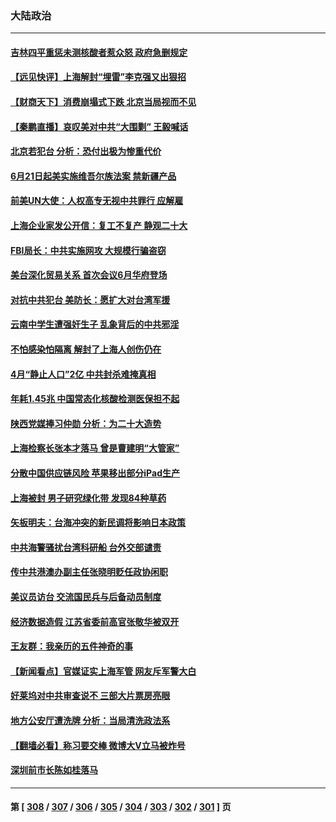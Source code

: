 ### 大陆政治
---
#### [吉林四平重惩未测核酸者惹众怒 政府急删规定](../../pages/ncid277/n13750501.md) 
#### [【远见快评】上海解封“埋雷”李克强又出狠招](../../pages/ncid277/n13750483.md) 
#### [【财商天下】消费崩塌式下跌 北京当局视而不见](../../pages/ncid277/n13750403.md) 
#### [【秦鹏直播】哀叹美对中共“大围剿” 王毅喊话](../../pages/ncid277/n13750478.md) 
#### [北京若犯台 分析：恐付出极为惨重代价](../../pages/ncid277/n13750116.md) 
#### [6月21日起美实施维吾尔族法案 禁新疆产品](../../pages/ncid277/n13750423.md) 
#### [前美UN大使：人权高专无视中共罪行 应解雇](../../pages/ncid277/n13750132.md) 
#### [上海企业家发公开信：复工不复产 静观二十大](../../pages/ncid277/n13750409.md) 
#### [FBI局长：中共实施网攻 大规模行骗盗窃](../../pages/ncid277/n13750396.md) 
#### [美台深化贸易关系 首次会议6月华府登场](../../pages/ncid277/n13750203.md) 
#### [对抗中共犯台 美防长：愿扩大对台湾军援](../../pages/ncid277/n13750304.md) 
#### [云南中学生遭强奸生子 乱象背后的中共邪淫](../../pages/ncid277/n13750214.md) 
#### [不怕感染怕隔离 解封了上海人创伤仍在](../../pages/ncid277/n13750182.md) 
#### [4月“静止人口”2亿 中共封杀难掩真相](../../pages/ncid277/n13750226.md) 
#### [年耗1.45兆 中国常态化核酸检测医保担不起](../../pages/ncid277/n13750242.md) 
#### [陕西党媒捧习仲勋 分析：为二十大造势](../../pages/ncid277/n13749797.md) 
#### [上海检察长张本才落马 曾是曹建明“大管家”](../../pages/ncid277/n13750240.md) 
#### [分散中国供应链风险 苹果移出部分iPad生产](../../pages/ncid277/n13750185.md) 
#### [上海被封 男子研究绿化带 发现84种草药](../../pages/ncid277/n13750071.md) 
#### [矢板明夫：台海冲突的新民调将影响日本政策](../../pages/ncid277/n13750049.md) 
#### [中共海警骚扰台湾科研船 台外交部谴责](../../pages/ncid277/n13749987.md) 
#### [传中共港澳办副主任张晓明贬任政协闲职](../../pages/ncid277/n13750004.md) 
#### [美议员访台 交流国民兵与后备动员制度](../../pages/ncid277/n13749798.md) 
#### [经济数据造假 江苏省委前高官张敬华被双开](../../pages/ncid277/n13749966.md) 
#### [王友群：我亲历的五件神奇的事](../../pages/ncid277/n13749515.md) 
#### [【新闻看点】官媒证实上海军管 网友斥军警大白](../../pages/ncid277/n13749585.md) 
#### [好莱坞对中共审查说不 三部大片票房亮眼](../../pages/ncid277/n13749548.md) 
#### [地方公安厅遭洗牌 分析：当局清洗政法系](../../pages/ncid277/n13749820.md) 
#### [【翻墙必看】称习要交棒 微博大V立马被炸号](../../pages/ncid277/n13749731.md) 
#### [深圳前市长陈如桂落马](../../pages/ncid277/n13749726.md) 

---
#### 第 [ [308](./308.md) / [307](./307.md) / [306](./306.md) / [305](./305.md) / [304](./304.md) / [303](./303.md) / [302](./302.md) / [301](./301.md) ] 页
